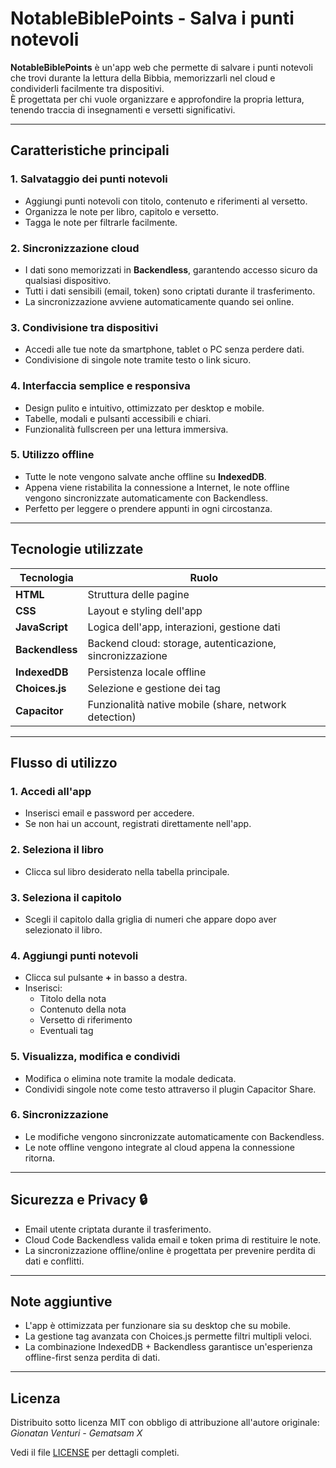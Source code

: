 # NotableBiblePoints - Salva i punti notevoli

**NotableBiblePoints** è un'app web che permette di salvare i punti notevoli che trovi durante la lettura della Bibbia, memorizzarli nel cloud e condividerli facilmente tra dispositivi.  
È progettata per chi vuole organizzare e approfondire la propria lettura, tenendo traccia di insegnamenti e versetti significativi.

---

## Caratteristiche principali

### 1. Salvataggio dei punti notevoli
- Aggiungi punti notevoli con titolo, contenuto e riferimenti al versetto.
- Organizza le note per libro, capitolo e versetto.
- Tagga le note per filtrarle facilmente.

### 2. Sincronizzazione cloud
- I dati sono memorizzati in **Backendless**, garantendo accesso sicuro da qualsiasi dispositivo.
- Tutti i dati sensibili (email, token) sono criptati durante il trasferimento.
- La sincronizzazione avviene automaticamente quando sei online.

### 3. Condivisione tra dispositivi
- Accedi alle tue note da smartphone, tablet o PC senza perdere dati.
- Condivisione di singole note tramite testo o link sicuro.

### 4. Interfaccia semplice e responsiva
- Design pulito e intuitivo, ottimizzato per desktop e mobile.
- Tabelle, modali e pulsanti accessibili e chiari.
- Funzionalità fullscreen per una lettura immersiva.

### 5. Utilizzo offline
- Tutte le note vengono salvate anche offline su **IndexedDB**.
- Appena viene ristabilita la connessione a Internet, le note offline vengono sincronizzate automaticamente con Backendless.
- Perfetto per leggere o prendere appunti in ogni circostanza.

---

## Tecnologie utilizzate

| Tecnologia | Ruolo |
|------------|-------|
| **HTML** | Struttura delle pagine |
| **CSS** | Layout e styling dell'app |
| **JavaScript** | Logica dell'app, interazioni, gestione dati |
| **Backendless** | Backend cloud: storage, autenticazione, sincronizzazione |
| **IndexedDB** | Persistenza locale offline |
| **Choices.js** | Selezione e gestione dei tag |
| **Capacitor** | Funzionalità native mobile (share, network detection) |

---

## Flusso di utilizzo

### 1. Accedi all'app
- Inserisci email e password per accedere.  
- Se non hai un account, registrati direttamente nell'app.

### 2. Seleziona il libro
- Clicca sul libro desiderato nella tabella principale.

### 3. Seleziona il capitolo
- Scegli il capitolo dalla griglia di numeri che appare dopo aver selezionato il libro.

### 4. Aggiungi punti notevoli
- Clicca sul pulsante **+** in basso a destra.
- Inserisci:
  - Titolo della nota
  - Contenuto della nota
  - Versetto di riferimento
  - Eventuali tag

### 5. Visualizza, modifica e condividi
- Modifica o elimina note tramite la modale dedicata.
- Condividi singole note come testo attraverso il plugin Capacitor Share.

### 6. Sincronizzazione
- Le modifiche vengono sincronizzate automaticamente con Backendless.
- Le note offline vengono integrate al cloud appena la connessione ritorna.

---

## Sicurezza e Privacy 🔒
- Email utente criptata durante il trasferimento.
- Cloud Code Backendless valida email e token prima di restituire le note.
- La sincronizzazione offline/online è progettata per prevenire perdita di dati e conflitti.

---

## Note aggiuntive

- L'app è ottimizzata per funzionare sia su desktop che su mobile.
- La gestione tag avanzata con Choices.js permette filtri multipli veloci.
- La combinazione IndexedDB + Backendless garantisce un'esperienza offline-first senza perdita di dati.

---

## Licenza

Distribuito sotto licenza MIT con obbligo di attribuzione all'autore originale:
*Gionatan Venturi - Gematsam X*

Vedi il file [LICENSE](LICENSE) per dettagli completi.

